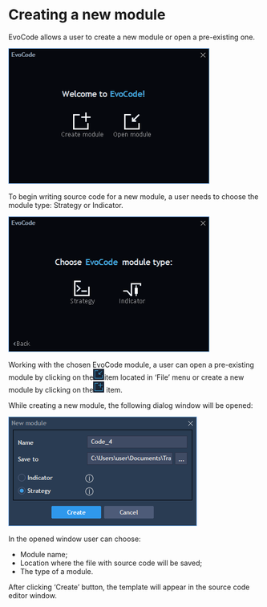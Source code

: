 # Creating a new module

EvoCode allows a user to create a new module or open a pre-existing one.

![](../../.gitbook/assets/screenshot_3%20%285%29.png)

To begin writing source code for a new module, a user needs to choose the module type: Strategy or Indicator.

![](../../.gitbook/assets/screenshot_4%20%284%29.png)

Working with the chosen EvoCode module, a user can open a pre-existing module by clicking on the![](../../.gitbook/assets/screenshot_5.png)item located in ‘File’ menu or create a new module by clicking on the![](../../.gitbook/assets/screenshot_1%20%2810%29.png)
item. 

While creating a new module, the following dialog window will be opened:

![](../../.gitbook/assets/screenshot_2%20%2810%29.png)


In the opened window user can choose:

* Module name;
* Location where the file with source code will be saved;
* The type of a module.

After clicking ‘Create’ button, the template will appear in the source code editor window.




